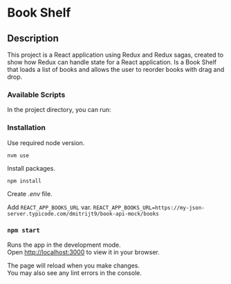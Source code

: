 # Book Shelf
## Description

This project is a React application using Redux and Redux sagas, created to show how Redux can handle state for a React application.
Is a Book Shelf that loads a list of books and allows the user to reorder books with drag and drop.

### Available Scripts

In the project directory, you can run:

### Installation
Use required node version.
```
nvm use
```

Install packages.
```bash
npm install
```

Create *.env* file.

Add `REACT_APP_BOOKS_URL` var.
```REACT_APP_BOOKS_URL=https://my-json-server.typicode.com/dmitrijt9/book-api-mock/books```


### `npm start`

Runs the app in the development mode.\
Open [http://localhost:3000](http://localhost:3000) to view it in your browser.

The page will reload when you make changes.\
You may also see any lint errors in the console.
